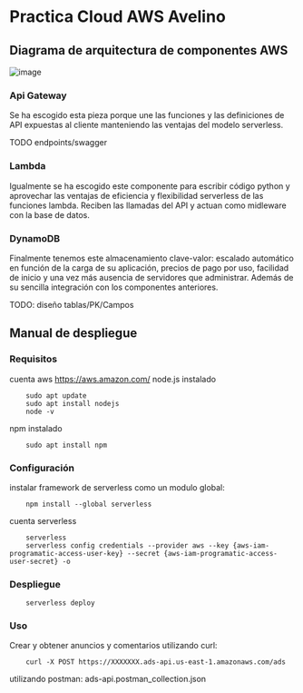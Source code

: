 # Practica Cloud AWS Avelino

## Diagrama de arquitectura de componentes AWS

![image](https://user-images.githubusercontent.com/31881949/183142161-592ad370-4525-4623-bc48-e8415594c598.png)

### Api Gateway
Se ha escogido esta pieza porque une las funciones y las definiciones de API expuestas al cliente manteniendo las ventajas del modelo serverless.

TODO endpoints/swagger

### Lambda
Igualmente se ha escogido este componente para escribir código python y aprovechar las ventajas de eficiencia y flexibilidad serverless de las funciones lambda. Reciben las llamadas del API y actuan como midleware con la base de datos.

### DynamoDB
Finalmente tenemos este almacenamiento clave-valor: escalado automático en función de la carga de su aplicación, precios de pago por uso, facilidad de inicio y una vez más ausencia de servidores que administrar. Además de su sencilla integración con los componentes anteriores. 

TODO: diseño tablas/PK/Campos

## Manual de despliegue

### Requisitos
cuenta aws
    https://aws.amazon.com/
node.js instalado
```console
    sudo apt update
    sudo apt install nodejs
    node -v
```
    
npm instalado
```console
    sudo apt install npm
```

### Configuración
instalar framework de serverless como un modulo global:
```console
    npm install --global serverless
```
cuenta serverless
```console
    serverless
    serverless config credentials --provider aws --key {aws-iam-programatic-access-user-key} --secret {aws-iam-programatic-access-user-secret} -o
```

### Despliegue
```console
    serverless deploy
```

### Uso
Crear y obtener anuncios y comentarios utilizando curl:
```console
    curl -X POST https://XXXXXXX.ads-api.us-east-1.amazonaws.com/ads
```

utilizando postman:
    ads-api.postman_collection.json

